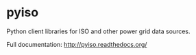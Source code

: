 pyiso
============

Python client libraries for ISO and other power grid data sources.

Full documentation: http://pyiso.readthedocs.org/
